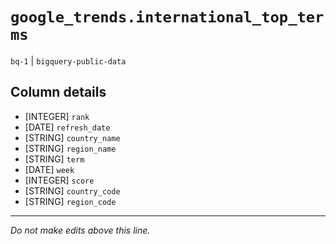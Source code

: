 # `google_trends.international_top_terms`
`bq-1` | `bigquery-public-data`

## Column details
* [INTEGER]   `rank`
* [DATE]      `refresh_date`
* [STRING]    `country_name`
* [STRING]    `region_name`
* [STRING]    `term`
* [DATE]      `week`
* [INTEGER]   `score`
* [STRING]    `country_code`
* [STRING]    `region_code`

-------------------------------------------------------------------------------
*Do not make edits above this line.*
